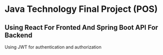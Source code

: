 # Java Technology Final Project (POS)

## Using React For Fronted And Spring Boot API For Backend

Using JWT for authentication and authorization